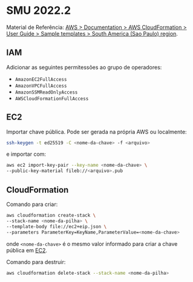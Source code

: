 # SMU 2022.2

Material de Referência: [AWS > Documentation > AWS CloudFormation > User Guide > Sample templates > South America (Sao Paulo) region](https://docs.aws.amazon.com/AWSCloudFormation/latest/UserGuide/sample-templates-services-sa-east-1.html).

## IAM
Adicionar as seguintes permitessões ao grupo de operadores:

- `AmazonEC2FullAccess`
- `AmazonVPCFullAccess`
- `AmazonSSMReadOnlyAccess`
- `AWSCloudFormationFullAccess`

## EC2

Importar chave pública. Pode ser gerada na própria AWS ou localmente:

```sh
ssh-keygen -t ed25519 -C <nome-da-chave> -f <arquivo>
```

e importar com:

```sh
aws ec2 import-key-pair --key-name <nome-da-chave> \ 
--public-key-material fileb://<arquivo>.pub
```

## CloudFormation

Comando para criar:

```sh
aws cloudformation create-stack \
--stack-name <nome-da-pilha> \
--template-body file://ec2+eip.json \
--parameters ParameterKey=KeyName,ParameterValue=<nome-da-chave>
````

onde `<nome-da-chave>` é o mesmo valor informado para criar a chave pública em [EC2](#ec2).

Comando para destruir:

```sh
aws cloudformation delete-stack --stack-name <nome-da-pilha>
```
